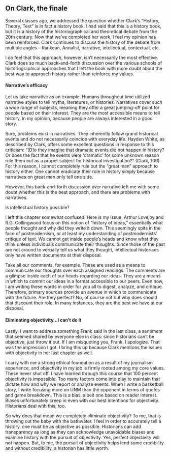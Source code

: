 <h2>On Clark, the finale</h2>
<p>Several classes ago, we addressed the question whether Clark’s “History, Theory, Text” is in fact a history book. I had said that this is a history book, but it is a history of the historiographical and theoretical debate from the 20th century. Now that we’ve completed her work, I feel my opinion has been reinforced. Clark continues to discuss the history of the debate from multiple angles – Rankean, Annalist, narrative, intellectual, contextual, etc.</p>
<p>I do feel that this approach, however, isn’t necessarily the most effective. Clark does so much back-and-forth discussion over the various schools of historiographical approaches that I left the book with more doubt about the best way to approach history rather than reinforce my values. </p>
<h4>Narrative’s efficacy</h4>
<p>Let us take narrative as an example. Humans throughout time utilized narrative styles to tell myths, literatures, or histories. Narratives cover such a wide range of subjects, meaning they offer a great jumping-off point for people based on their interest. They are the most accessible means to tell history, in my opinion, because people are always interested in a good story. </p>
<p>Sure, problems exist in narratives. They inherently follow grand historical events and do not necessarily coincide with everyday life. Hayden White, as described by Clark, offers some excellent questions in response to this criticism: “[D]o they imagine that dramatic events did not happen in history? Or does the fact that he events were ‘dramatic’ for some unknown reason rule them out as a proper subject for historical investigation?” (Clark, 100) For this reason, I cannot completely rule out the “great man” approach to history either. One cannot eradicate their role in history simply because narratives on great men only tell one side.</p>
<p>However, this back-and-forth discussion over narrative left me with some doubt whether this is the best approach, and there are problems with narratives. </p>
<p>Is intellectual history possible?</p>
<p>I left this chapter somewhat confused. Here is my issue: Arthur Lovejoy and R.G. Collingwood focus on this notion of “history of ideas,” essentially what people thought and why did they write it down. This seemingly spits in the face of postmodernism, or at least my understanding of postmodernists’ critique of text. We cannot get inside people’s heads and know what they think unless individuals communicate their thoughts. Since those of the past are not around to verbally tell us what they thought, intellectual historians only have written documents at their disposal.</p>
<p>Take all our comments, for example. These are used as a means to communicate our thoughts over each assigned readings. The comments are a glimpse inside each of our heads regarding our ideas. They are a means in which to commit our ideas in a format accessible to our peers. Even now, I am writing these words in order for you all to digest, analyze, and critique. Therefore, primary sources provide an avenue in which to communicate with the future. Are they perfect? No, of course not but why does should that discount their role. In many instances, they are the best we have at our disposal.</p>
<h4>Eliminating objectivity…I can’t do it</h4>
<p>Lastly, I want to address something Frank said in the last class, a sentiment that seemed shared by everyone else in class: since historians can’t be objective, just throw it out. If I am misquoting you, Frank, I apologize. That was the impression I got. I bring this up because Clark mentions the issues with objectivity in her last chapter as well.</p>
<p>I carry with me a strong ethical foundation as a result of my journalism experience, and objectivity in my job is firmly rooted among my core values. These never shut off. I have learned through this course that 100 percent objectivity is impossible. Too many factors come into play to maintain that dictate how and why we report or analyze events. When I write a basketball story, I write focusing more on UNM than the opponent in terms of quotes and game breakdown. This is a bias, albeit one based on reader interest. Biases unfortunately creep in even with our best intentions for objectivity. Historians deal with this, too.</p>
<o>So why does that mean we completely eliminate objectivity? To me, that is throwing out the baby with the bathwater. I feel in order to accurately tell a history, one must be as objective as possible. Historians can add transparency as long as they can acknowledge unavoidable biases and examine history with the pursuit of objectivity. Yes, perfect objectivity will not happen. But, to me, the pursuit of objectivity helps lend some credibility and without credibility, a historian has little worth.</p>
